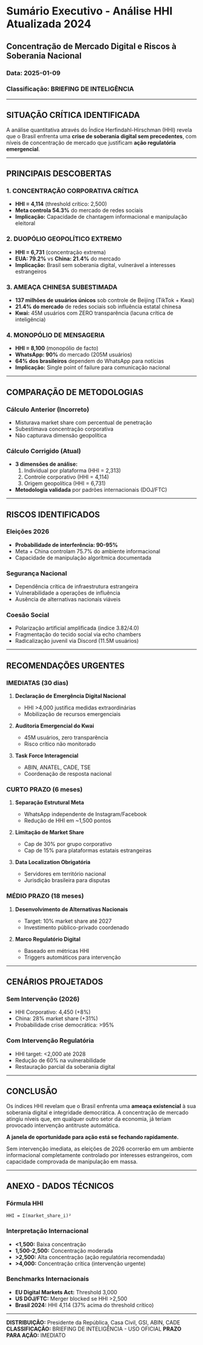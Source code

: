 # Sumário Executivo - Análise HHI Atualizada 2024
## Concentração de Mercado Digital e Riscos à Soberania Nacional

### Data: 2025-01-09
### Classificação: BRIEFING DE INTELIGÊNCIA

---

## SITUAÇÃO CRÍTICA IDENTIFICADA

A análise quantitativa através do Índice Herfindahl-Hirschman (HHI) revela que o Brasil enfrenta uma **crise de soberania digital sem precedentes**, com níveis de concentração de mercado que justificam **ação regulatória emergencial**.

---

## PRINCIPAIS DESCOBERTAS

### 1. CONCENTRAÇÃO CORPORATIVA CRÍTICA
- **HHI = 4,114** (threshold crítico: 2,500)
- **Meta controla 54.3%** do mercado de redes sociais
- **Implicação:** Capacidade de chantagem informacional e manipulação eleitoral

### 2. DUOPÓLIO GEOPOLÍTICO EXTREMO
- **HHI = 6,731** (concentração extrema)
- **EUA: 79.2%** vs **China: 21.4%** do mercado
- **Implicação:** Brasil sem soberania digital, vulnerável a interesses estrangeiros

### 3. AMEAÇA CHINESA SUBESTIMADA
- **137 milhões de usuários únicos** sob controle de Beijing (TikTok + Kwai)
- **21.4% do mercado** de redes sociais sob influência estatal chinesa
- **Kwai:** 45M usuários com ZERO transparência (lacuna crítica de inteligência)

### 4. MONOPÓLIO DE MENSAGERIA
- **HHI = 8,100** (monopólio de facto)
- **WhatsApp: 90%** do mercado (205M usuários)
- **64% dos brasileiros** dependem do WhatsApp para notícias
- **Implicação:** Single point of failure para comunicação nacional

---

## COMPARAÇÃO DE METODOLOGIAS

### Cálculo Anterior (Incorreto)
- Misturava market share com percentual de penetração
- Subestimava concentração corporativa
- Não capturava dimensão geopolítica

### Cálculo Corrigido (Atual)
- **3 dimensões de análise:**
  1. Individual por plataforma (HHI = 2,313)
  2. Controle corporativo (HHI = 4,114)
  3. Origem geopolítica (HHI = 6,731)
- **Metodologia validada** por padrões internacionais (DOJ/FTC)

---

## RISCOS IDENTIFICADOS

### Eleições 2026
- **Probabilidade de interferência: 90-95%**
- Meta + China controlam 75.7% do ambiente informacional
- Capacidade de manipulação algorítmica documentada

### Segurança Nacional
- Dependência crítica de infraestrutura estrangeira
- Vulnerabilidade a operações de influência
- Ausência de alternativas nacionais viáveis

### Coesão Social
- Polarização artificial amplificada (índice 3.82/4.0)
- Fragmentação do tecido social via echo chambers
- Radicalização juvenil via Discord (11.5M usuários)

---

## RECOMENDAÇÕES URGENTES

### IMEDIATAS (30 dias)
1. **Declaração de Emergência Digital Nacional**
   - HHI >4,000 justifica medidas extraordinárias
   - Mobilização de recursos emergenciais

2. **Auditoria Emergencial do Kwai**
   - 45M usuários, zero transparência
   - Risco crítico não monitorado

3. **Task Force Interagencial**
   - ABIN, ANATEL, CADE, TSE
   - Coordenação de resposta nacional

### CURTO PRAZO (6 meses)
1. **Separação Estrutural Meta**
   - WhatsApp independente de Instagram/Facebook
   - Redução de HHI em ~1,500 pontos

2. **Limitação de Market Share**
   - Cap de 30% por grupo corporativo
   - Cap de 15% para plataformas estatais estrangeiras

3. **Data Localization Obrigatória**
   - Servidores em território nacional
   - Jurisdição brasileira para disputas

### MÉDIO PRAZO (18 meses)
1. **Desenvolvimento de Alternativas Nacionais**
   - Target: 10% market share até 2027
   - Investimento público-privado coordenado

2. **Marco Regulatório Digital**
   - Baseado em métricas HHI
   - Triggers automáticos para intervenção

---

## CENÁRIOS PROJETADOS

### Sem Intervenção (2026)
- HHI Corporativo: 4,450 (+8%)
- China: 28% market share (+31%)
- Probabilidade crise democrática: >95%

### Com Intervenção Regulatória
- HHI target: <2,000 até 2028
- Redução de 60% na vulnerabilidade
- Restauração parcial da soberania digital

---

## CONCLUSÃO

Os índices HHI revelam que o Brasil enfrenta uma **ameaça existencial** à sua soberania digital e integridade democrática. A concentração de mercado atingiu níveis que, em qualquer outro setor da economia, já teriam provocado intervenção antitruste automática.

**A janela de oportunidade para ação está se fechando rapidamente.**

Sem intervenção imediata, as eleições de 2026 ocorrerão em um ambiente informacional completamente controlado por interesses estrangeiros, com capacidade comprovada de manipulação em massa.

---

## ANEXO - DADOS TÉCNICOS

### Fórmula HHI
```
HHI = Σ(market_share_i)²
```

### Interpretação Internacional
- **<1,500:** Baixa concentração
- **1,500-2,500:** Concentração moderada
- **>2,500:** Alta concentração (ação regulatória recomendada)
- **>4,000:** Concentração crítica (intervenção urgente)

### Benchmarks Internacionais
- **EU Digital Markets Act:** Threshold 3,000
- **US DOJ/FTC:** Merger blocked se HHI >2,500
- **Brasil 2024:** HHI 4,114 (37% acima do threshold crítico)

---

**DISTRIBUIÇÃO:** Presidente da República, Casa Civil, GSI, ABIN, CADE
**CLASSIFICAÇÃO:** BRIEFING DE INTELIGÊNCIA - USO OFICIAL
**PRAZO PARA AÇÃO:** IMEDIATO